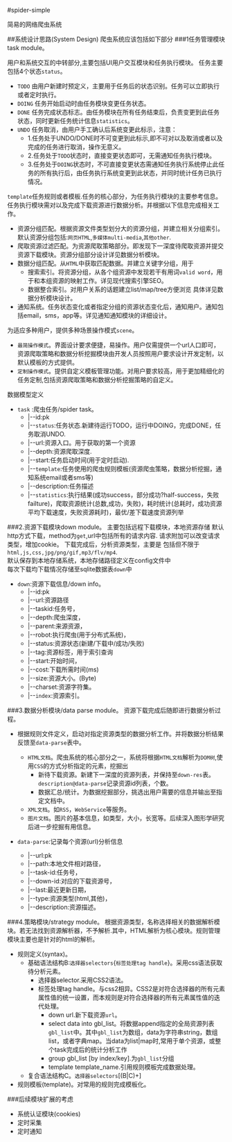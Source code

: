 #spider-simple

简易的网络爬虫系统

##系统设计思路(System Design)
爬虫系统应该包括如下部分
###1任务管理模块task module。

用户和系统交互的中转部分,主要包括UI用户交互模块和任务执行模块。
任务主要包括4个状态`status`。
* `TODO` 由用户新建时预定义，主要用于任务后的状态识别。任务可以立即执行或者定时执行。
* `DOING` 任务开始启动时由任务模块变更任务状态。
* `DONE` 任务完成状态标志。由任务模块在所有任务结束后，负责变更到此任务状态，同时更新任务统计信息`statistics`。
* `UNDO` 任务取消，由用户手工确认后系统变更此标示，注意：
	* 1.任务处于UNDO/DONE时不可变更到此标示,即不可对以及取消或者以及完成的任务进行取消，操作无意义。
	* 2.任务处于`TODO`状态时，直接变更状态即可，无需通知任务执行模块。
	* 3.任务处于`DOING`状态时，不可直接变更状态需通知任务执行系统停止此任务的所有执行后，由任务执行系统变更到此状态，并同时统计任务已执行情况。

`template`任务规则或者模板.任务的核心部分，为任务执行模块的主要参考信息。
任务执行模块需对以及完成下载资源进行数据分析。并根据以下信息完成相关工作。
* 资源分组匹配。根据资源文件类型划分大的资源分组，并建立相关分组索引。默认资源分组包括:`网页HTML`,`多媒体multi-media`,`其他other`.
* 爬取资源过滤匹配。为资源爬取策略部分。即发现下一深度待爬取资源并提交资源下载模块。资源分组部分设计详见数据分析模块。
* 数据分组匹配。从`HTML`中获取匹配数据。并建立关键字分组，用于
	* 搜索索引。将资源分组，从各个组资源中发现若干有用词`valid word`，用于和本组资源的映射工作。详见现代搜索引擎SEO。
	* 数据整合索引。对用户关系的话题建立list/map/tree方便浏览
具体详见数据分析模块设计。
* 通知系统。任务状态变化或者指定分组的资源状态变化后，通知用户。通知包括email，sms，app等。详见通知通知模块的详细设计。


为适应多种用户，提供多种场景操作模式`scene`。
* `最简操作模式`。界面设计要求便捷，易操作。用户仅需提供一个url人口即可，资源爬取策略和数据分析挖掘模块由开发人员按照用户要求设计开发定制，以默认模板的方式提供。
* `定制操作模式`。提供自定义模板管理功能。对用户要求较高，用于更加精细化的任务定制,包括资源爬取策略和数据分析挖掘策略的自定义。

数据模型定义
* `task` :爬虫任务/spider task。
	* |--id:pk
	* |--`status`:任务状态.新建待运行TODO，运行中DOING，完成DONE，任务取消UNDO.
	* |--url:资源入口。用于获取的第一个资源
	* |--depth:资源爬取深度.
	* |--start:任务启动时间(用于定时启动).
	* |--`template`:任务使用的爬虫规则模板(资源爬虫策略，数据分析挖掘，通知系统email或者sms等)
	* |--description:任务描述
	* |--`statistics`:执行结果(成功success，部分成功?half-success，失败failture)，爬取资源统计(总数,成功，失败)，耗时统计(总耗时，成功资源平均下载速度，失败资源耗时)，最优/差下载速度资源列举

###2.资源下载模块down module。
主要包括远程下载模块，本地资源存储
默认http方式下载，method为`get`,url中包括所有的请求内容.
请求附加可以改变请求类型，增加cookie。
下载完成后，分析资源类型，主要是
包括但不限于`html,js,css,jpg/png/gif,mp3/flv/mp4`.<br>
默认保存到本地存储系统，本地存储路径定义在config文件中<br>
每次下载均下载情况存储至sqlite数据表`down`中<br>

* `down`:资源下载信息/down info。
	* |--id:pk
	* |--url:资源路径
	* |--taskid:任务号，
	* |--depth:爬虫深度，
	* |--parent:来源资源，
	* |--robot:执行爬虫(用于分布式系统)，
	* |--status:资源状态(新建/下载中/成功/失败)
	* |--tag:资源标签，用于索引查询
	* |--start:开始时间，
	* |--cost:下载所需时间(ms)
	* |--size:资源大小。(Byte)
	* |--charset:资源字符集。
	* |--`index`:资源索引。

###3.数据分析模块/data parse module。
资源下载完成后随即进行数据分析过程。

* 根据规则文件定义，启动对指定资源类型的数据分析工作。并将数据分析结果反馈至`data-parse`表中。
	* `HTML文档`。爬虫系统的核心部分之一，系统将根据`HTML文档`解析为`DOM树`,使用`CSS`的方式分析指定的元素，挖掘出
		* 新待下载资源。新建下一深度的资源列表，并保持至`down-res`表。`description@data-parse`记录资源id列表，个数。
		* 数据汇总/统计。为数据挖掘部分，挑选出用户需要的信息并输出至指定文档中。
	* `XML文档`。如`RSS`，`WebService`等服务。
	* `图片文档`。图片的基本信息，如类型，大小，长宽等。后续深入图形学研究后进一步挖掘有用信息。

* `data-parse`:记录每个资源(url)分析信息
	* |--url:pk
	* |--path:本地文件相对路径，
	* |--task-id:任务号，
	* |--down-id:对应的下载资源号，
	* |--last:最近更新日期，
	* |--type:资源类型(html,其他)，
	* |--description:资源描述。

###4.策略模块/strategy module。
根据资源类型，名称选择相关的数据解析模块。若无法找到资源解析器，不予解析.其中，HTML解析为核心模块。规则管理模块主要也是针对的html的解析。<br>

* 规则定义(syntax)。
	* 基础语法结构B:`选择器selectors`{`标签处理tag handle`}。采用css语法获取待分析元素。
		* 选择器selector.采用CSS2语法。
		* 标签处理tag handle。与css2相异。CSS2是对符合选择器的所有元素属性值的统一设置，而本规则是对符合选择器的所有元素属性值的迭代处理。
			* down url.新下载资源`url`。
			* select data into gbl_list。将数据append指定的全局资源列表`gbl_list`中。其中`gbl_list`为数组，data为字符串string，数组list，或者字典map。当data为list|map时,常用于单个资源，或整个task完成后的统计分析工作
			* group gbl_list [by index/key].为`gbl_list`分组
			* template template_name.引用规则模板完成数据处理。
	* 复合语法结构C。`选择器selectors`[(B|C)+]
* 规则模板(template)。对常用的规则完成模板化。

###后续模块扩展的考虑

* 系统认证模块(cookies)
* 定时采集
* 定时通知
